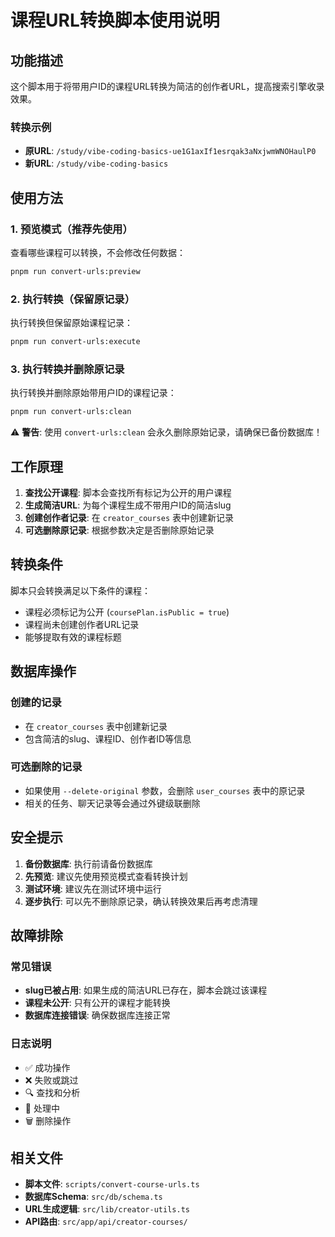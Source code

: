 # 课程URL转换脚本使用说明

## 功能描述

这个脚本用于将带用户ID的课程URL转换为简洁的创作者URL，提高搜索引擎收录效果。

### 转换示例
- **原URL**: `/study/vibe-coding-basics-ue1G1axIf1esrqak3aNxjwmWNOHaulP0`
- **新URL**: `/study/vibe-coding-basics`

## 使用方法

### 1. 预览模式（推荐先使用）
查看哪些课程可以转换，不会修改任何数据：
```bash
pnpm run convert-urls:preview
```

### 2. 执行转换（保留原记录）
执行转换但保留原始课程记录：
```bash
pnpm run convert-urls:execute
```

### 3. 执行转换并删除原记录
执行转换并删除原始带用户ID的课程记录：
```bash
pnpm run convert-urls:clean
```

⚠️ **警告**: 使用 `convert-urls:clean` 会永久删除原始记录，请确保已备份数据库！

## 工作原理

1. **查找公开课程**: 脚本会查找所有标记为公开的用户课程
2. **生成简洁URL**: 为每个课程生成不带用户ID的简洁slug
3. **创建创作者记录**: 在 `creator_courses` 表中创建新记录
4. **可选删除原记录**: 根据参数决定是否删除原始记录

## 转换条件

脚本只会转换满足以下条件的课程：
- 课程必须标记为公开 (`coursePlan.isPublic = true`)
- 课程尚未创建创作者URL记录
- 能够提取有效的课程标题

## 数据库操作

### 创建的记录
- 在 `creator_courses` 表中创建新记录
- 包含简洁的slug、课程ID、创作者ID等信息

### 可选删除的记录
- 如果使用 `--delete-original` 参数，会删除 `user_courses` 表中的原记录
- 相关的任务、聊天记录等会通过外键级联删除

## 安全提示

1. **备份数据库**: 执行前请备份数据库
2. **先预览**: 建议先使用预览模式查看转换计划
3. **测试环境**: 建议先在测试环境中运行
4. **逐步执行**: 可以先不删除原记录，确认转换效果后再考虑清理

## 故障排除

### 常见错误
- **slug已被占用**: 如果生成的简洁URL已存在，脚本会跳过该课程
- **课程未公开**: 只有公开的课程才能转换
- **数据库连接错误**: 确保数据库连接正常

### 日志说明
- ✅ 成功操作
- ❌ 失败或跳过
- 🔍 查找和分析
- 📝 处理中
- 🗑️ 删除操作

## 相关文件

- **脚本文件**: `scripts/convert-course-urls.ts`
- **数据库Schema**: `src/db/schema.ts`
- **URL生成逻辑**: `src/lib/creator-utils.ts`
- **API路由**: `src/app/api/creator-courses/`
